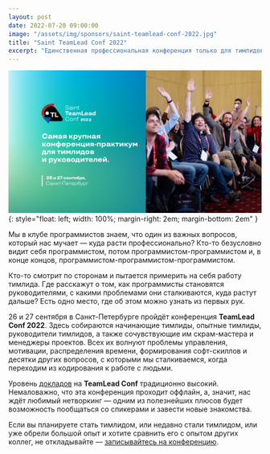 ```yaml
---
layout: post
date: 2022-07-20 09:00:00
image: "/assets/img/sponsors/saint-teamlead-conf-2022.jpg"
title: "Saint TeamLead Conf 2022"
excerpt: "Единственная профессиональная конференция только для тимлидов."
---
```


![Saint TeamLead Conf 2022](/assets/img/sponsors/saint-teamlead-conf-2022.jpg){: style="float: left; width: 100%; margin-right: 2em; margin-bottom: 2em" }

Мы в клубе программистов знаем, что один из важных вопросов, который нас мучает — куда расти профессионально? Кто-то безусловно видит себя программистом, потом программистом-программистом и, в конце концов, программистом-программистом-программистом.

Кто-то смотрит по сторонам и пытается примерить на себя работу тимлида. Где расскажут о том, как программисты становятся руководителями, с какими проблемами они сталкиваются, куда растут дальше?
Есть одно место, где об этом можно узнать из первых рук.

26 и 27 сентября в Санкт-Петербурге пройдёт конференция **TeamLead Conf 2022**. Здесь собираются начинающие тимлиды, опытные тимлиды, руководители тимлидов, а также сочувствующие им скрам-мастера и менеджеры проектов. Всех их волнуют проблемы управления, мотивации, распределения времени, формирования софт-скиллов и десятки других вопросов, с которыми мы сталкиваемся, когда переходим из кодирования к работе с людьми.

Уровень [докладов](https://bit.ly/3zlB5Pw) на **TeamLead Conf** традиционно высокий. Немаловажно, что эта конференция проходит оффлайн, а, значит, нас ждёт любимый нетворкинг — одним из полезнейших плюсов будет возможность пообщаться со спикерами и завести новые знакомства.

Если вы планируете стать тимлидом, или недавно стали тимлидом, или уже обрели большой опыт и хотите сравнить его с опытом других коллег, не откладывайте — [записывайтесь на конференцию](https://bit.ly/3PGiFy9).
